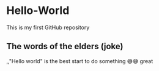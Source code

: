 # Hello-World
This is my first GitHub repository

## The words of the elders (joke)
,,"Hello world" is the best start to do something 😅😅 great
 
